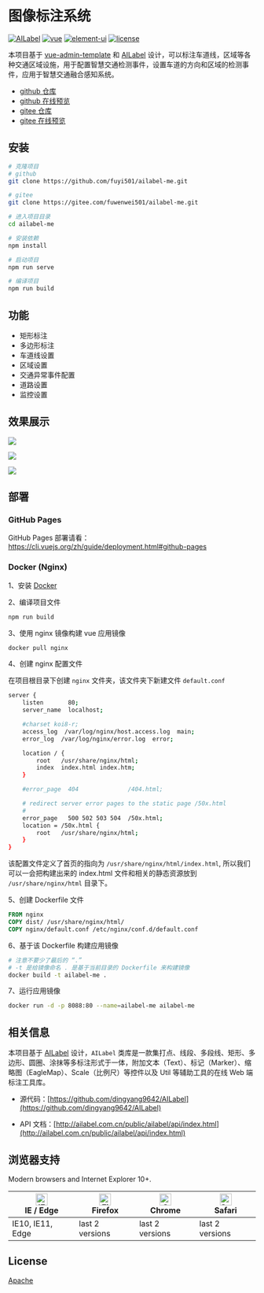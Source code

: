 # 图像标注系统

[![AILabel](https://img.shields.io/badge/AILabel-5.0.20-brightgreen.svg)](https://github.com/dingyang9642/AILabel)
[![vue](https://img.shields.io/badge/vue-2.6.11-brightgreen.svg)](https://github.com/vuejs/vue)
[![element-ui](https://img.shields.io/badge/element--ui-2.15.6-brightgreen.svg)](https://github.com/ElemeFE/element)
[![license](https://img.shields.io/badge/license-Apache%202.0-blue)](https://github.com/fuyi501/ailabel-me/blob/master/LICENSE)

本项目基于 [vue-admin-template](https://github.com/fuyi501/vue-admin-template) 和 [AILabel](https://github.com/dingyang9642/AILabel) 设计，可以标注车道线，区域等各种交通区域设施，用于配置智慧交通检测事件，设置车道的方向和区域的检测事件，应用于智慧交通融合感知系统。

- [github 仓库](https://github.com/fuyi501/ailabel-me)
- [github 在线预览](https://fuyi501.github.io/ailabel-me)
- [gitee 仓库](https://gitee.com/fuwenwei501/ailabel-me.git)
- [gitee 在线预览](https://gitee.com/fuwenwei501/ailabel-me)

## 安装

```sh
# 克隆项目
# github
git clone https://github.com/fuyi501/ailabel-me.git

# gitee
git clone https://gitee.com/fuwenwei501/ailabel-me.git

# 进入项目目录
cd ailabel-me

# 安装依赖
npm install

# 启动项目
npm run serve

# 编译项目
npm run build
```

## 功能

- 矩形标注
- 多边形标注
- 车道线设置
- 区域设置
- 交通异常事件配置
- 道路设置
- 监控设置

## 效果展示

![](https://alioss.fuwenwei.com/img/20210928184745.png)

![](https://alioss.fuwenwei.com/img/20210928184831.png)

![](./images/ailabel.gif)

## 部署

### GitHub Pages
GitHub Pages 部署请看：https://cli.vuejs.org/zh/guide/deployment.html#github-pages

### Docker (Nginx)

1、安装 [Docker](https://www.docker.com/get-started)

2、编译项目文件

```sh
npm run build
```

3、使用 nginx 镜像构建 vue 应用镜像

```sh
docker pull nginx
```

4、创建 nginx 配置文件

在项目根目录下创建 `nginx` 文件夹，该文件夹下新建文件 `default.conf`

```sh
server {
    listen       80;
    server_name  localhost;

    #charset koi8-r;
    access_log  /var/log/nginx/host.access.log  main;
    error_log  /var/log/nginx/error.log  error;

    location / {
        root   /usr/share/nginx/html;
        index  index.html index.htm;
    }

    #error_page  404              /404.html;

    # redirect server error pages to the static page /50x.html
    #
    error_page   500 502 503 504  /50x.html;
    location = /50x.html {
        root   /usr/share/nginx/html;
    }
}

```

该配置文件定义了首页的指向为 `/usr/share/nginx/html/index.html`, 所以我们可以一会把构建出来的 index.html 文件和相关的静态资源放到 `/usr/share/nginx/html` 目录下。

5、创建 Dockerfile 文件

```dockerfile
FROM nginx
COPY dist/ /usr/share/nginx/html/
COPY nginx/default.conf /etc/nginx/conf.d/default.conf
```

6、基于该 Dockerfile 构建应用镜像

```sh
# 注意不要少了最后的 “.”
# -t 是给镜像命名 . 是基于当前目录的 Dockerfile 来构建镜像
docker build -t ailabel-me .
```

7、运行应用镜像

```sh
docker run -d -p 8088:80 --name=ailabel-me ailabel-me
```

## 相关信息

本项目基于 [AILabel](https://github.com/dingyang9642/AILabel) 设计，`AILabel` 类库是一款集打点、线段、多段线、矩形、多边形、圆圈、涂抹等多标注形式于一体，附加文本（Text）、标记（Marker）、缩略图（EagleMap）、Scale（比例尺）等控件以及 Util 等辅助工具的在线 Web 端标注工具库。

- 源代码：[https://github.com/dingyang9642/AILabel](https://github.com/dingyang9642/AILabel)

- API 文档：[http://ailabel.com.cn/public/ailabel/api/index.html](http://ailabel.com.cn/public/ailabel/api/index.html)

## 浏览器支持

Modern browsers and Internet Explorer 10+.

| [<img src="https://raw.githubusercontent.com/alrra/browser-logos/master/src/edge/edge_48x48.png" alt="IE / Edge" width="24px" height="24px" />](https://godban.github.io/browsers-support-badges/)</br>IE / Edge | [<img src="https://raw.githubusercontent.com/alrra/browser-logos/master/src/firefox/firefox_48x48.png" alt="Firefox" width="24px" height="24px" />](https://godban.github.io/browsers-support-badges/)</br>Firefox | [<img src="https://raw.githubusercontent.com/alrra/browser-logos/master/src/chrome/chrome_48x48.png" alt="Chrome" width="24px" height="24px" />](https://godban.github.io/browsers-support-badges/)</br>Chrome | [<img src="https://raw.githubusercontent.com/alrra/browser-logos/master/src/safari/safari_48x48.png" alt="Safari" width="24px" height="24px" />](https://godban.github.io/browsers-support-badges/)</br>Safari |
| --------- | --------- | --------- | --------- |
| IE10, IE11, Edge | last 2 versions | last 2 versions | last 2 versions |

## License

[Apache](https://github.com/fuyi501/ailabel-me/blob/master/LICENSE)
